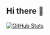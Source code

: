 ## Hi there 👋
[![GitHub Stats](https://readme-stats-navratilmartin.vercel.app/api?username=navratilmartin&show_icons=true&count_private=true&theme=ambient_gradient&hide=stars&show=prs_merged_percentage)](https://github.com/navratilmartin)
